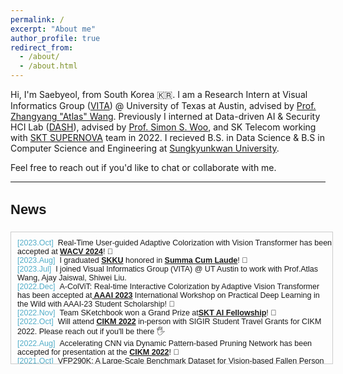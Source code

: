 ```yaml
---
permalink: /
excerpt: "About me"
author_profile: true
redirect_from:
  - /about/
  - /about.html
---
```


Hi, I'm Saebyeol, from South Korea 🇰🇷.
I am a Research Intern at Visual Informatics Group ([VITA](https://vita-group.github.io/index.html)) @ University of Texas at Austin, advised by [Prof. Zhangyang "Atlas" Wang](https://express.adobe.com/page/CAdrFMJ9QeI2y/). Previously I interned at Data-driven AI & Security HCI Lab ([DASH](https://dash-lab.github.io/)), advised by [Prof. Simon S. Woo](https://dash-lab.github.io/About/), and SK Telecom working with [SKT SUPERNOVA](https://www.koreaittimes.com/news/articleView.html?idxno=112407) team in 2022. 
I recieved B.S. in Data Science & B.S in Computer Science and Engineering at [Sungkyunkwan University](https://www.skku.edu/eng/).

Feel free to reach out if you'd like to chat or collaborate with me.

---

<h3 style="font-size: 22px; font-family: Raleway, sans-serif;">News</h3>

<div style="height:200px;width:100%;margin-right:25px;margin-bottom:5px;display:inline-block;text-align:left;padding-left:10px;padding-top:10px;border:1px solid #ccc;overflow:auto;font:15px Merriweather, sans-serif;">
  
<small>
<span style="color: #52adc8;">[2023.Oct]</span>&nbsp;&nbsp;Real-Time User-guided Adaptive Colorization with Vision Transformer has been accepted at <strong><u>WACV 2024</u></strong>! 🥳
<br>  
<span style="color: #52adc8;">[2023.Aug]</span>&nbsp;&nbsp;I graduated <strong><u>SKKU</u></strong> honored in <strong><u>Summa Cum Laude</u></strong>! 🥳
<br>  
<span style="color: #52adc8;">[2023.Jul]</span>&nbsp;&nbsp;I joined Visual Informatics Group (VITA) @ UT Austin to work with Prof.Atlas Wang, Ajay Jaiswal, Shiwei Liu.
<br>  
<span style="color: #52adc8;">[2022.Dec]</span>&nbsp;&nbsp;A-ColViT: Real-time Interactive Colorization by Adaptive Vision Transformer has been accepted at<strong><u> AAAI 2023</u></strong> International Workshop on Practical Deep Learning in the Wild with AAAI-23 Student Scholarship! 🥳
<br>  
<span style="color: #52adc8;">[2022.Nov]</span>&nbsp;&nbsp;Team SKetchbook won a Grand Prize at<strong><u>SKT AI Fellowship</u></strong>! 🥳
<br>
<span style="color: #52adc8;">[2022.Oct]</span>&nbsp;&nbsp;Will attend <strong><u>CIKM 2022</u></strong> in-person with SIGIR Student Travel Grants for CIKM 2022. Please reach out if you'll be there 🖐
<br>
<span style="color: #52adc8;">[2022.Aug]</span>&nbsp;&nbsp;Accelerating CNN via Dynamic Pattern‑based Pruning Network has been accepted for presentation at the <strong><u>CIKM 2022</u></strong>! 🥳
<br>
<span style="color: #52adc8;">[2021.Oct]</span>&nbsp;&nbsp;VFP290K: A Large‑Scale Benchmark Dataset for Vision‑based Fallen Person Detection has been accepted for presentation at the <strong><u>NeurIPS 2021</u></strong> Benchmark and Dataset Track! 🌟
</small>
  
</div>
